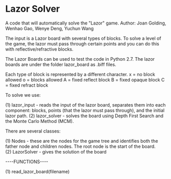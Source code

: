 # Lazor Solver
A code that will automatically solve the "Lazor" game.
Author: Joan Golding, Wenhao Gao, Wenye Deng, Yuchun Wang

The input is a Lazor board with several types of blocks. To solve a level of the game, the lazor must pass through certain points and you can do this with reflective/refractive blocks. 

The Lazor Boards can be used to test the code in Python 2.7. 
The lazor boards are under the folder lazor_board as .biff files. 

Each type of block is represented by a different character. 
x = no block allowed
o = blocks allowed
A = fixed reflect block
B = fixed opaque block
C = fixed refract block

To solve we use:

(1) lazor_input - reads the input of the lazor board, separates them into each component: blocks, points (that the lazor must pass through), and the initial lazor path. 
(2) lazor_solver - solves the board using Depth First Search and the Monte Carlo Method (MCM). 

There are several classes:

(1) Nodes - these are the nodes for the game tree and identifies both the father node and children nodes. The root node is the start of the board.  
(2) LazorSolver - gives the solution of the board 

----FUNCTIONS----

(1) read_lazor_board(filename)






